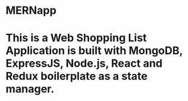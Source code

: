 # MERNapp
# 
# This is a Web Shopping List Application is built with MongoDB, ExpressJS, Node.js, React and Redux boilerplate as a state manager. 
#
#
#
#
#
#
#
#
#
#
#
#
#

